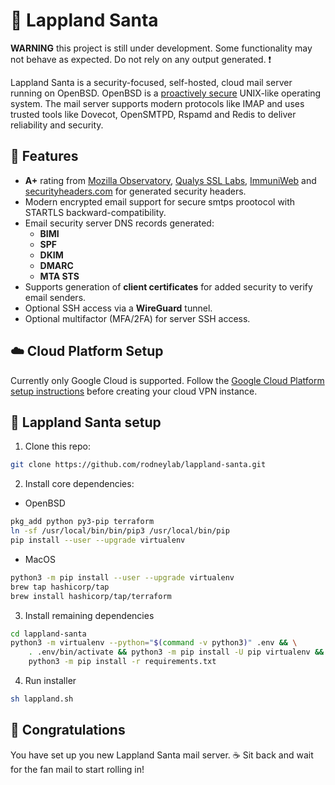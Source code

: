 # 📮 Lappland Santa
**WARNING** this project is still under development.  Some functionality may not behave as expected. Do not rely on any output generated. ❗️

Lappland Santa is a security-focused, self-hosted, cloud mail server running on OpenBSD.  OpenBSD is a <a aria-label="Learn more about Open B S D" href="https://www.openbsd.org/" target="_blank" rel="noopener noreferrer">proactively secure</a> UNIX-like operating system.  The mail server supports modern protocols like IMAP and uses trusted tools like Dovecot, OpenSMTPD, Rspamd and Redis to deliver reliability and security.

## 🌟 Features

- **A+** rating from <a aria-label="Open the Mozilla Observatory site" href="https://observatory.mozilla.org/" target="_blank" rel="noopener noreferrer">Mozilla Observatory</a>, <a aria-label="Open the Qualys S S L Labs site" href="https://www.ssllabs.com/index.html" target="_blank" rel="noopener noreferrer">Qualys SSL Labs</a>, <a aria-label="Open Immuni Web site:wait" href="https://www.immuniweb.com/" target="_blank" rel="noopener noreferrer">ImmuniWeb</a> and <a aria-label="Open the security headers dot com site" href="https://securityheaders.com/" target="_blank" rel="noopener noreferrer">securityheaders.com</a> for generated security headers.
- Modern encrypted email support for secure smtps prootocol with STARTLS backward-compatibility.
- Email security server DNS records generated:
    - **BIMI**
    - **SPF**
    - **DKIM**
    - **DMARC**
    - **MTA STS**
- Supports generation of **client certificates** for added security to verify email senders.
- Optional SSH access via a **WireGuard** tunnel.
- Optional multifactor (MFA/2FA) for server SSH access.

## ☁️ Cloud Platform Setup
Currently only Google Cloud is supported.  Follow the <a href="./docs/gcloud.md">Google Cloud Platform setup instructions</a> before creating your cloud VPN instance.

## 🔌 Lappland Santa setup
1. Clone this repo:
```bash
git clone https://github.com/rodneylab/lappland-santa.git
```

2. Install core dependencies:
- OpenBSD
```bash
pkg_add python py3-pip terraform
ln -sf /usr/local/bin/bin/pip3 /usr/local/bin/pip
pip install --user --upgrade virtualenv
```

- MacOS
```bash
python3 -m pip install --user --upgrade virtualenv
brew tap hashicorp/tap
brew install hashicorp/tap/terraform
```

3. Install remaining dependencies
```bash
cd lappland-santa
python3 -m virtualenv --python="$(command -v python3)" .env && \
    . .env/bin/activate && python3 -m pip install -U pip virtualenv && \
    python3 -m pip install -r requirements.txt
```

4. Run installer
```bash
sh lappland.sh
```


## 🍭 Congratulations
You have set up you new Lappland Santa mail server. ☕️ Sit back and wait for the fan mail to start rolling in!
